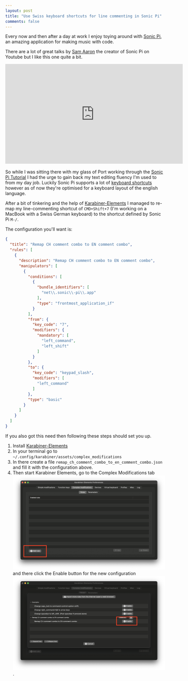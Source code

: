 ```yaml
---
layout: post
title: "Use Swiss keyboard shortcuts for line commenting in Sonic Pi"
comments: false
---
```


Every now and then after a day at work I enjoy toying around with [Sonic Pi](https://sonic-pi.net/), an amazing application for making music with code.

There are a lot of great talks by [Sam Aaron](http://sam.aaron.name/) the creator of Sonic Pi on Youtube but I like this one quite a bit.

<iframe width="560" height="315" src="https://www.youtube.com/embed/OLLwG_SN8oo" title="YouTube video player" frameborder="0" allow="accelerometer; autoplay; clipboard-write; encrypted-media; gyroscope; picture-in-picture" allowfullscreen></iframe>

So while I was sitting there with my glass of Port working through the [Sonic Pi Tutorial](https://sonic-pi.net/tutorial.html) I had the urge to gain back my text editing fluency I'm used to from my day job. Luckily Sonic Pi supports a lot of [keyboard shortcuts](https://sonic-pi.net/tutorial.html#section-B-1) however as of now they're optimised for a keyboard layout of the english language.

After a bit of tinkering and the help of [Karabiner-Elements](https://karabiner-elements.pqrs.org/) I managed to re-map my line-commenting shortcut of `CMD+Shift+7` (I'm working on a MacBook with a Swiss German keyboard) to the shortcut defined by Sonic Pi `M-/`.

The configuration you'll want is:

```json
{
  "title": "Remap CH comment combo to EN comment combo",
  "rules": [
    {
      "description": "Remap CH comment combo to EN comment combo",
      "manipulators": [
        {
          "conditions": [
            {
              "bundle_identifiers": [
                "net\\.sonic\\-pi\\.app"
              ],
              "type": "frontmost_application_if"
            }
          ],
          "from": {
            "key_code": "7",
            "modifiers": {
              "mandatory": [
                "left_command",
                "left_shift"
              ]
            }
          },
          "to": {
            "key_code": "keypad_slash",
            "modifiers": [
              "left_command"
            ]
          },
          "type": "basic"
        }
      ]
    }
  ]
}
```

If you also got this need then following these steps should set you up.

1. Install [Karabiner-Elements](https://karabiner-elements.pqrs.org/)
2. In your terminal go to `~/.config/karabiner/assets/complex_modifications`
3. In there create a file `remap_ch_comment_combo_to_en_comment_combo.json` and fill it with the configuration above.
4. Then start Karabiner Elements, go to the Complex Modifications tab ![Complex Modifications tab](/images/2022-07-14-1.png) and there click the Enable button for the new configuration ![Enable button](/images/2022-07-14-2.png).

